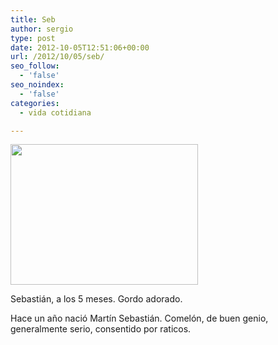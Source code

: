 ```yaml
---
title: Seb
author: sergio
type: post
date: 2012-10-05T12:51:06+00:00
url: /2012/10/05/seb/
seo_follow:
  - 'false'
seo_noindex:
  - 'false'
categories:
  - vida cotidiana

---
```

<div id="attachment_788" style="width: 310px" class="wp-caption aligncenter">
  <a href="http://personal.network.crazyrobot.net/files/2012/10/sebastian.jpg"><img class="size-medium wp-image-788 " src="http://personal.network.crazyrobot.net/files/2012/10/sebastian-300x225.jpg" alt="" width="300" height="225" srcset="http://personal.network.crazyrobot.net/files/2012/10/sebastian-300x225.jpg 300w, http://personal.network.crazyrobot.net/files/2012/10/sebastian.jpg 640w" sizes="(max-width: 300px) 100vw, 300px" /></a>
  
  <p class="wp-caption-text">
    Sebastián, a los 5 meses. Gordo adorado.
  </p>
</div>

Hace un año nació Martín Sebastián. Comelón, de buen genio, generalmente serio, consentido por raticos.